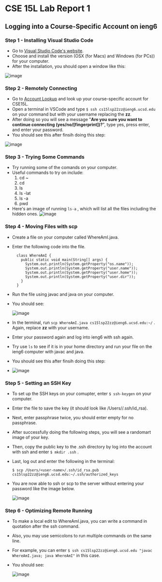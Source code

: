 # CSE 15L Lab Report 1
## Logging into a Course-Specific Account on ieng6
### Step 1 - Installing Visual Studio Code

- Go to [Visual Studio Code's website](https://code.visualstudio.com/).
- Choose and install the version (OSX (for Macs) and Windows (for PCs)) for your computer.
- After the installation, you should open a window like this:

 ![image](https://user-images.githubusercontent.com/103228511/162597661-8caf1f49-58de-4ad2-9326-116cdbd6ccc0.png)

### Step 2 - Remotely Connecting
- Go to [Account Lookup](https://sdacs.ucsd.edu/~icc/index.php) and look up your course-specific account for CSE15L.
- Open a terminal in VSCode and type ```$ ssh cs15lsp22zz@ieng6.ucsd.edu ``` 
 on your command but with your username replacing the **zz**.
- After doing so you will see a message "**Are you sure you want to continue connecting (yes/no/[fingerprint])?**", type yes, press enter, and enter your password.
- You should see this after finsih doing this step:

 ![image](https://user-images.githubusercontent.com/103228511/162597774-730f62b4-e4d3-4b5a-bd35-7380c3772c4f.png)

### Step 3 - Trying Some Commands
- Try running some of the comands on your computer. 
- Useful commands to try on include:
  1. cd ~
  2. cd
  3. ls
  4. ls -lat
  5. ls -a
  6. pwd
- Here's an image of running ```ls-a``` , which will list all the files including the hidden ones.
  ![image](https://user-images.githubusercontent.com/103228511/162597808-b6198151-2da4-44a5-96c2-e001de5510a5.png)

### Step 4 - Moving Files with scp
- Create a file on your computer called WhereAmI.java.
- Enter the following code into the file.
  ```
    class WhereAmI {
      public static void main(String[] args) {
        System.out.println(System.getProperty("os.name"));
        System.out.println(System.getProperty("user.name"));
        System.out.println(System.getProperty("user.home"));
        System.out.println(System.getProperty("user.dir"));
      }
    }
- Run the file using javac and java on your computer.
- You should see:

  ![image](https://user-images.githubusercontent.com/103228511/162597863-b82d4d9f-b500-4adf-9247-1d5485128388.png)

- In the terminal, run ```scp WhereAmI.java cs15lsp22zz@ieng6.ucsd.edu:~/``` . Again, replace **zz** with your username. 
- Enter your password again and log into ieng6 with ssh again. 
- Try use ```ls``` to see if it is in your home directory and run your file on the ieng6 computer with javac and java.
- You should see this after finsih doing this step:
- 
  ![image](https://user-images.githubusercontent.com/103228511/162597871-dec3e723-16c3-4291-816b-88c84c3f1487.png)

### Step 5 - Setting an SSH Key
- To set up the SSH keys on your comupter, enter ```$ ssh-keygen``` on your computer. 
- Enter the file to save the key (it should look like /Users/<user-name>/.ssh/id_rsa).
- Next, enter passphrase twice, you should enter empty for no passphrase. 
- After successfully doing the following steps, you will see a randomart image of your key.
- Then, copy the public key to the .ssh directory by log into the account with ssh and enter ```$ mkdir .ssh``` . 
- Last, log out and enter the following in the terminal:
  
  ```$ scp /Users/<user-name>/.ssh/id_rsa.pub cs15lsp22zz@ieng6.ucsd.edu:~/.ssh/authorized_keys```
- You are now able to ssh or scp to the server without entering your password like the image below.
 
  ![image](https://user-images.githubusercontent.com/103228511/162597881-4b635310-7773-4181-9671-bdd39add15a6.png)

### Step 6 - Optimizing Remote Running
- To make a local edit to WhereAmI.java, you can write a command in quotation after the ssh command. 
- Also, you may use semicolons to run multiple commands on the same line.
- For example, you can enter ```$ ssh cs15lsp22zz@ieng6.ucsd.edu "javac WhereAmI.java; java WhereAmI"``` in this case. 
- You should see:
 
  ![image](https://user-images.githubusercontent.com/103228511/162597899-1b97159e-e8c4-4b7a-89f0-e1f045c8b187.png)

  


